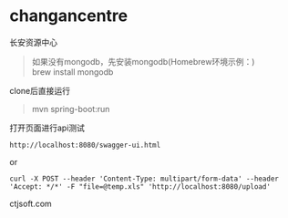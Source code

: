 # changancentre
长安资源中心

>如果没有mongodb，先安装mongodb(Homebrew环境示例：)  
>brew install mongodb


clone后直接运行
>mvn spring-boot:run

打开页面进行api测试  
```
http://localhost:8080/swagger-ui.html   
```
or

```
curl -X POST --header 'Content-Type: multipart/form-data' --header 'Accept: */*' -F "file=@temp.xls" 'http://localhost:8080/upload'  
```


ctjsoft.com
